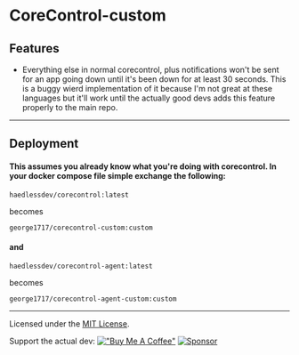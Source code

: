 # CoreControl-custom


## Features

- Everything else in normal corecontrol, plus notifications won't be sent for an app going down until it's been down for at least 30 seconds. This is a buggy wierd implementation of it because I'm not great at these languages but it'll work until the actually good devs adds this feature properly to the main repo.

---

## Deployment

#### This assumes you already know what you're doing with corecontrol. In your docker compose file simple exchange the following:

```
haedlessdev/corecontrol:latest
```

becomes

```
george1717/corecontrol-custom:custom
```

#### and 

```
haedlessdev/corecontrol-agent:latest
```

becomes

```
george1717/corecontrol-agent-custom:custom
```

---


Licensed under the [MIT License](https://github.com/crocofied/CoreControl/blob/main/LICENSE).


Support the actual dev:
[!["Buy Me A Coffee"](https://www.buymeacoffee.com/assets/img/custom_images/orange_img.png)](https://www.buymeacoffee.com/corecontrol)
[![Sponsor](https://img.shields.io/badge/sponsor-30363D?style=for-the-badge&logo=GitHub-Sponsors&logoColor=#white)](https://github.com/sponsors/crocofied)

